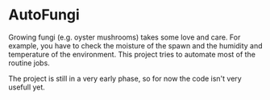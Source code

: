 # AutoFungi

Growing fungi (e.g. oyster mushrooms) takes some love and care. For
example, you have to check the moisture of the spawn and the humidity and
temperature of the environment. This project tries to automate most of
the routine jobs.

The project is still in a very early phase, so for now the code isn't
very usefull yet.
